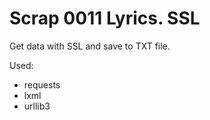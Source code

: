 # Scrap 0011 Lyrics. SSL

Get data with SSL and save to TXT file.

Used:

* requests
* lxml
* urllib3
